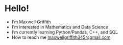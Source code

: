 # Hello!
- I’m Maxwell Griffith
-  I’m interested in Mathematics and Data Science
-  I’m currently learning Python/Pandas, C++, and SQL
-  How to reach me maxwellgriffith345@gmail.com

<!---
maxwellgriffith345/maxwellgriffith345 is a ✨ special ✨ repository because its `README.md` (this file) appears on your GitHub profile.
You can click the Preview link to take a look at your changes.
--->
